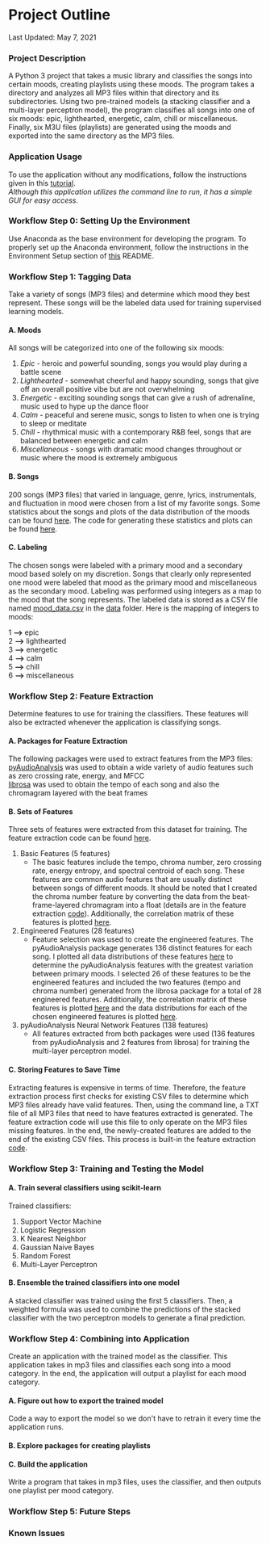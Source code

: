 # Project Outline

Last Updated: May 7, 2021

### Project Description
A Python 3 project that takes a music library and classifies the songs into certain moods, creating playlists using these moods.
The program takes a directory and analyzes all MP3 files within that directory and its subdirectories. Using two pre-trained
models (a stacking classifier and a multi-layer perceptron model), the program classifies all songs into one of six moods: epic,
lighthearted, energetic, calm, chill or miscellaneous. Finally, six M3U files (playlists) are generated using the moods and exported 
into the same directory as the MP3 files.  

### Application Usage
To use the application without any modifications, follow the instructions given in this [tutorial](setup.md).  
*Although this application utilizes the command line to run, it has a simple GUI for easy access.*

### Workflow Step 0: Setting Up the Environment
Use Anaconda as the base environment for developing the program. To properly set up the Anaconda environment, follow the
instructions in the Environment Setup section of [this](setup.md#Environment_Setup) README.

### Workflow Step 1: Tagging Data
Take a variety of songs (MP3 files) and determine which mood they best represent. These songs will be the labeled data used for training 
supervised learning models.

#### A. Moods
All songs will be categorized into one of the following six moods:  
1. *Epic* - heroic and powerful sounding, songs you would play during a battle scene  
2. *Lighthearted* - somewhat cheerful and happy sounding, songs that give off an overall positive vibe but are not overwhelming  
3. *Energetic* - exciting sounding songs that can give a rush of adrenaline, music used to hype up the dance floor  
4. *Calm* - peaceful and serene music, songs to listen to when one is trying to sleep or meditate  
5. *Chill* - rhythmical music with a contemporary R&B feel, songs that are balanced between energetic and calm  
6. *Miscellaneous* - songs with dramatic mood changes throughout or music where the mood is extremely ambiguous

#### B. Songs
200 songs (MP3 files) that varied in language, genre, lyrics, instrumentals, and fluctuation in mood were chosen from a list of my favorite songs.
Some statistics about the songs and plots of the data distribution of the moods can be found [here](data/data_distribution.md). The code for generating these statistics and plots can be found [here](data_overview.html).

#### C. Labeling
The chosen songs were labeled with a primary mood and a secondary mood based solely on my discretion. Songs that clearly only represented one mood were labeled that mood as the primary mood and miscellaneous as the secondary mood. Labeling was performed using integers as a map to the mood that the song represents. The labeled data is stored as a CSV file named [mood_data.csv](data/mood_data.csv) in the [data](data) folder. 
Here is the mapping of integers to moods:  

1 **-->** epic  
2 **-->** lighthearted  
3 **-->** energetic  
4 **-->** calm  
5 **-->** chill  
6 **-->** miscellaneous

### Workflow Step 2: Feature Extraction
Determine features to use for training the classifiers. These features will also be extracted whenever the application is classifying songs.

#### A. Packages for Feature Extraction
The following packages were used to extract features from the MP3 files:  
[pyAudioAnalysis](https://github.com/tyiannak/pyAudioAnalysis/) was used to obtain a wide variety of audio features such as zero crossing rate, energy, and MFCC  
[librosa](https://github.com/librosa/librosa) was used to obtain the tempo of each song and also the chromagram layered with the beat frames

#### B. Sets of Features
Three sets of features were extracted from this dataset for training. The feature extraction code can be found [here](music/feature_extraction.html).
1. Basic Features (5 features)  
    - The basic features include the tempo, chroma number, zero crossing rate, energy entropy, and spectral centroid of each song. These features are common audio features that are usually distinct between songs of different moods. It should be noted that I created the chroma number feature by converting the data from the beat-frame-layered chromagram into a float (details are in the feature extraction [code](music/feature_extraction.html)). Additionally, the correlation matrix of these features is plotted
    [here](data/data_distribution.md#Correlation_Matrix_of_5_Basic_Features).
2. Engineered Features (28 features)  
    - Feature selection was used to create the engineered features. The pyAudioAnalysis package generates 136 distinct features for each song. I plotted all data distributions of these features [here](data_overview.html) to determine the pyAudioAnalysis features with the greatest variation between primary moods. I selected 26 of these features to be the engineered features and included the two features (tempo and chroma number) generated from the librosa package for a total of 28 engineered features. Additionally, the correlation matrix of these features is plotted
    [here](data/data_distribution.md#Correlation_Matrix_of_28_Engineered_Features) and the data distributions for each of the chosen engineered features is plotted [here](data/data_distribution.md#Data_Distribution_Plots_of_Engineered_Features).
3. pyAudioAnalysis Neural Network Features (138 features)
    - All features extracted from both packages were used (136 features from pyAudioAnalysis and 2 features from librosa) for training the multi-layer perceptron model.

#### C. Storing Features to Save Time
Extracting features is expensive in terms of time. Therefore, the feature extraction process first checks for existing CSV files to determine which MP3 files already have valid features. Then, using the command line, a TXT file of all MP3 files that need to have features extracted is generated. The feature extraction code will use this file to only operate on the MP3 files missing features. In the end, the newly-created features are added to the end of the existing CSV files. This process is built-in the feature extraction [code](music/feature_extraction.html).

### Workflow Step 3: Training and Testing the Model
#### A. Train several classifiers using scikit-learn
Trained classifiers:  
1. Support Vector Machine  
2. Logistic Regression  
3. K Nearest Neighbor  
4. Gaussian Naive Bayes  
5. Random Forest  
6. Multi-Layer Perceptron 

#### B. Ensemble the trained classifiers into one model
A stacked classifier was trained using the first 5 classifiers. Then, a weighted formula was used to combine the predictions of the stacked classifier with the two perceptron models to generate a final prediction. 

### Workflow Step 4: Combining into Application
Create an application with the trained model as the classifier. This application takes in mp3 files and classifies each song into a mood category. In the end, the application will output a playlist for each mood category.
#### A. Figure out how to export the trained model
Code a way to export the model so we don't have to retrain it every time the application runs.
#### B. Explore packages for creating playlists

#### C. Build the application
Write a program that takes in mp3 files, uses the classifier, and then outputs one playlist per mood category.

### Workflow Step 5: Future Steps

### Known Issues
